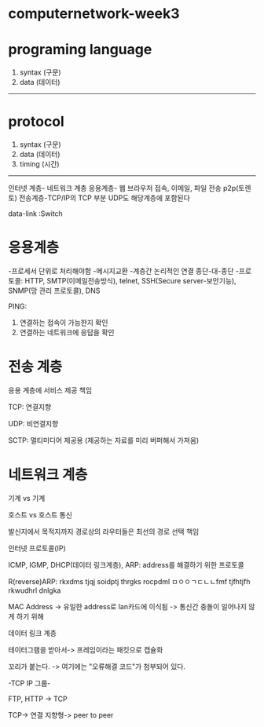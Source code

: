 # computernetwork-week3

# programing language
1. syntax (구문)
2. data (데이터)

--------------------------------

# protocol 
1. syntax (구문)
2. data (데이터)
3. timing (시간)

----------------------------------------------------------------

인터넷 계층- 네트워크 계층 
응용계층- 웹 브라우저 접속, 이메일, 파일 전송 p2p(토렌토)
전송계층-TCP/IP의 TCP 부분 UDP도 해당계층에 포함된다  


data-link :Switch


# 응용계층 

-프로세서 단위로 처리해야함
-메시지교환
-계층간 논리적인 연결 종단-대-종단
-프로토콜: HTTP, SMTP(이메일전송방식), telnet, SSH(Secure server-보안기능), SNMP(망 관리 프로토콜), DNS

PING:
1. 연결하는 접속이 가능한지 확인
2. 연결하는 네트워크에 응답을 확인

# 전송 계층 

응용 계층에 서비스 제공 책임 

TCP: 연결지향 

UDP: 비연결지향

SCTP: 멀티미디어 제공용 (제공하는 자료를 미리 버퍼해서 가져옴)

# 네트워크 계층

기계 vs 기계 

호스트 vs 호스트 통신 

발신지에서 목적지까지 경로상의 라우터들은 최선의 경로 선택 책임 

인터넷 프로토콜(IP)

 ICMP, IGMP, DHCP(데이터 링크계층), ARP: address를 해결하기 위한 프로토콜

 R(reverse)ARP: rkxdms tjqj soidptj thrgks rocpdml ㅁㅇㅇㄱㄷㄴㄴfmf tjfhtjfh rkwudhrl dnlgka 
 
 MAC Address -> 유일한 address로 lan카드에 이식됨 -> 통신간 충돌이 일어나지 않게 하기 위해 

데이터 링크 계층 

테이터그램을 받아서-> 프레임이라는 패킷으로 캡슐화 

꼬리가 붙는다. -> 여기에는 "오류해결 코드"가 첨부되어 있다.



 -TCP IP 그룹-

 FTP, HTTP -> TCP


 TCP-> 연결 지향형-> peer to peer

